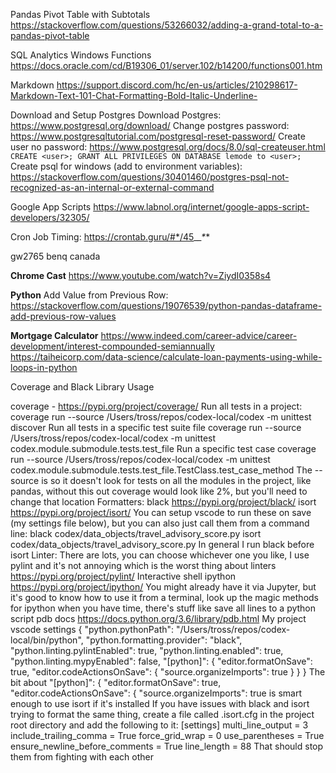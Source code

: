 Pandas Pivot Table with Subtotals
https://stackoverflow.com/questions/53266032/adding-a-grand-total-to-a-pandas-pivot-table

SQL Analytics Windows Functions
https://docs.oracle.com/cd/B19306_01/server.102/b14200/functions001.htm

Markdown
https://support.discord.com/hc/en-us/articles/210298617-Markdown-Text-101-Chat-Formatting-Bold-Italic-Underline-

Download and Setup Postgres
Download Postgres: https://www.postgresql.org/download/
Change postgres password: https://www.postgresqltutorial.com/postgresql-reset-password/
Create user no password: https://www.postgresql.org/docs/8.0/sql-createuser.html 
```CREATE <user>; GRANT ALL PRIVILEGES ON DATABASE lemode to <user>;```
Create psql for windows (add to environment variables): https://stackoverflow.com/questions/30401460/postgres-psql-not-recognized-as-an-internal-or-external-command 


Google App Scripts https://www.labnol.org/internet/google-apps-script-developers/32305/

Cron Job Timing: https://crontab.guru/#*/45_*_*_*_*

gw2765 benq canada

__Chrome Cast__
https://www.youtube.com/watch?v=ZiydI0358s4

__Python__
Add Value from Previous Row: https://stackoverflow.com/questions/19076539/python-pandas-dataframe-add-previous-row-values

__Mortgage Calculator__
https://www.indeed.com/career-advice/career-development/interest-compounded-semiannually
https://taiheicorp.com/data-science/calculate-loan-payments-using-while-loops-in-python

Coverage and Black Library Usage

coverage - https://pypi.org/project/coverage/
Run all tests in a project:
coverage run --source /Users/tross/repos/codex-local/codex -m unittest discover
Run all tests in a specific test suite file
coverage run --source /Users/tross/repos/codex-local/codex -m unittest codex.module.submodule.tests.test_file
Run a specific test case
coverage run --source /Users/tross/repos/codex-local/codex -m unittest codex.module.submodule.tests.test_file.TestClass.test_case_method
The --source is so it doesn't look for tests on all the modules in the project, like pandas, without this out coverage would look like 2%, but you'll need to change that location
Formatters:
black https://pypi.org/project/black/
isort https://pypi.org/project/isort/
You can setup vscode to run these on save (my settings file below), but you can also just call them from a command line:
black codex/data_objects/travel_advisory_score.py 
isort codex/data_objects/travel_advisory_score.py 
In general I run black before isort
Linter:
There are lots, you can choose whichever one you like, I use pylint and it's not annoying which is the worst thing about linters
https://pypi.org/project/pylint/
Interactive shell
ipython https://pypi.org/project/ipython/
You might already have it via Jupyter, but it's good to know how to use it from a terminal, look up the magic methods for ipython when you have time, there's stuff like save all lines to a python script
pdb docs https://docs.python.org/3.6/library/pdb.html
My project vscode settings
{
    "python.pythonPath": "/Users/tross/repos/codex-local/bin/python",
    "python.formatting.provider": "black",
    "python.linting.pylintEnabled": true,
    "python.linting.enabled": true,
    "python.linting.mypyEnabled": false,
    "[python]": {
        "editor.formatOnSave": true,
        "editor.codeActionsOnSave": {
            "source.organizeImports": true
        }
    }
}
The bit about
    "[python]": {
        "editor.formatOnSave": true,
        "editor.codeActionsOnSave": {
            "source.organizeImports": true
is smart enough to use isort if it's installed
If you have issues with black and isort trying to format the same thing, create a file called .isort.cfg in the project root directory and add the following to it:
[settings]
multi_line_output = 3
include_trailing_comma = True
force_grid_wrap = 0
use_parentheses = True
ensure_newline_before_comments = True
line_length = 88
That should stop them from fighting with each other